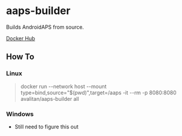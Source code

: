 # aaps-builder
Builds AndroidAPS from source.

[Docker Hub](https://hub.docker.com/r/avalitan/aaps-builder)

## How To
### Linux
> docker run --network host --mount type=bind,source="$(pwd)",target=/aaps -it --rm -p 8080:8080 avalitan/aaps-builder all
### Windows
- Still need to figure this out
